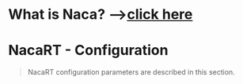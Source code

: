 # What is Naca? -->[click here](Naca0201.md) #

# NacaRT - Configuration #

> NacaRT configuration parameters are described in this section.